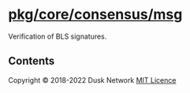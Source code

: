 # [pkg/core/consensus/msg](./pkg/core/consensus/msg)

Verification of BLS signatures.

<!-- ToC start -->

## Contents

<!-- ToC end -->

Copyright © 2018-2022 Dusk Network
[MIT Licence](https://github.com/dusk-network/dusk-blockchain/blob/master/LICENSE)
